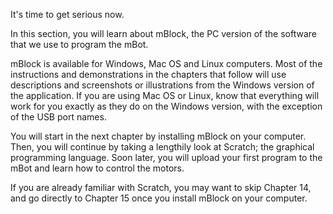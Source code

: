 It's time to get serious now. 

In this section, you will learn about mBlock, the PC version of the software that we use to program the mBot. 

mBlock is available for Windows, Mac OS and Linux computers. Most of the instructions and demonstrations in the chapters that follow will use descriptions and screenshots or illustrations from the Windows version of the application. If you are using Mac OS or Linux, know that everything will work for you exactly as they do on the Windows version, with the exception of the USB port names. 

You will start in the next chapter by installing mBlock on your computer. Then, you will continue by taking a lengthily look at Scratch; the graphical programming language. Soon later, you will upload your first program to the mBot and learn how to control the motors.

If you are already familiar with Scratch, you may want to skip Chapter 14, and go directly to Chapter 15 once you install mBlock on your computer.

